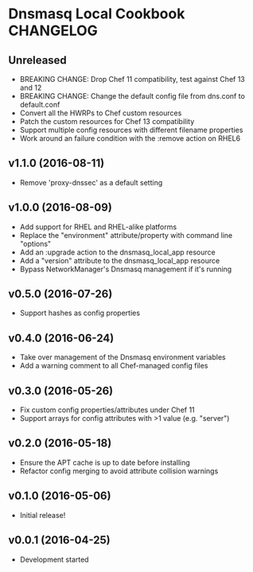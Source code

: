Dnsmasq Local Cookbook CHANGELOG
================================

Unreleased
----------
- BREAKING CHANGE: Drop Chef 11 compatibility, test against Chef 13 and 12
- BREAKING CHANGE: Change the default config file from dns.conf to default.conf
- Convert all the HWRPs to Chef custom resources
- Patch the custom resources for Chef 13 compatibility
- Support multiple config resources with different filename properties
- Work around an failure condition with the :remove action on RHEL6

v1.1.0 (2016-08-11)
-------------------
- Remove 'proxy-dnssec' as a default setting

v1.0.0 (2016-08-09)
-------------------
- Add support for RHEL and RHEL-alike platforms
- Replace the "environment" attribute/property with command line "options"
- Add an :upgrade action to the dnsmasq_local_app resource
- Add a "version" attribute to the dnsmasq_local_app resource
- Bypass NetworkManager's Dnsmasq management if it's running

v0.5.0 (2016-07-26)
-------------------
- Support hashes as config properties

v0.4.0 (2016-06-24)
-------------------
- Take over management of the Dnsmasq environment variables
- Add a warning comment to all Chef-managed config files

v0.3.0 (2016-05-26)
-------------------
- Fix custom config properties/attributes under Chef 11
- Support arrays for config attributes with >1 value (e.g. "server")

v0.2.0 (2016-05-18)
-------------------
- Ensure the APT cache is up to date before installing
- Refactor config merging to avoid attribute collision warnings

v0.1.0 (2016-05-06)
-------------------
- Initial release!

v0.0.1 (2016-04-25)
-------------------
- Development started
